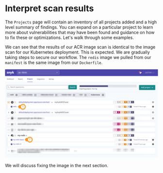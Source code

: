 # Interpret scan results

The `Projects` page will contain an inventory of all projects added and a high level summary of findings. You can expand on a particular project to learn more about vulnerabilities that may have been found and guidance on how to fix these or optimizations. Let's walk through some examples.

We can see that the results of our ACR image scan is identical to the image scan for our Kubernetes deployment. This is expected. We are gradually taking steps to secure our workflow. The `redis` image we pulled from our `manifest` is the same image from our `Dockerfile`.

![](../../../.gitbook/assets/snyk_scan_08.png)

We will discuss fixing the image in the next section.

